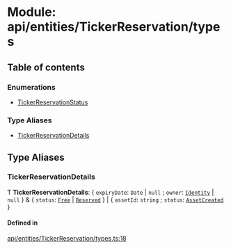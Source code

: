 # Module: api/entities/TickerReservation/types

## Table of contents

### Enumerations

- [TickerReservationStatus](../wiki/api.entities.TickerReservation.types.TickerReservationStatus)

### Type Aliases

- [TickerReservationDetails](../wiki/api.entities.TickerReservation.types#tickerreservationdetails)

## Type Aliases

### TickerReservationDetails

Ƭ **TickerReservationDetails**: \{ `expiryDate`: `Date` \| ``null`` ; `owner`: [`Identity`](../wiki/api.entities.Identity.Identity) \| ``null``  } & \{ `status`: [`Free`](../wiki/api.entities.TickerReservation.types.TickerReservationStatus#free) \| [`Reserved`](../wiki/api.entities.TickerReservation.types.TickerReservationStatus#reserved)  } \| \{ `assetId`: `string` ; `status`: [`AssetCreated`](../wiki/api.entities.TickerReservation.types.TickerReservationStatus#assetcreated)  }

#### Defined in

[api/entities/TickerReservation/types.ts:18](https://github.com/PolymeshAssociation/polymesh-sdk/blob/f8a937f04/src/api/entities/TickerReservation/types.ts#L18)
